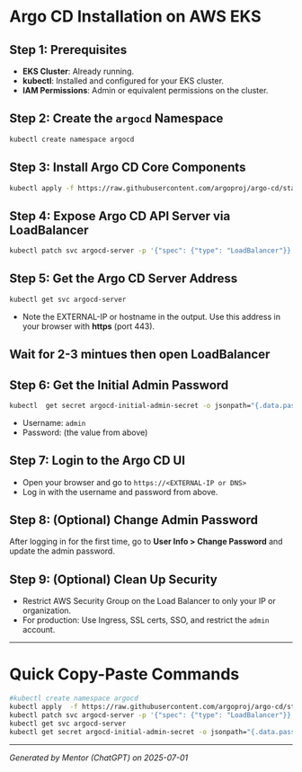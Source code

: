 
# Argo CD Installation on AWS EKS

## Step 1: Prerequisites

- **EKS Cluster**: Already running.
- **kubectl**: Installed and configured for your EKS cluster.
- **IAM Permissions**: Admin or equivalent permissions on the cluster.

## Step 2: Create the `argocd` Namespace

```bash
kubectl create namespace argocd
```

## Step 3: Install Argo CD Core Components

```bash
kubectl apply -f https://raw.githubusercontent.com/argoproj/argo-cd/stable/manifests/install.yaml
```

## Step 4: Expose Argo CD API Server via LoadBalancer

```bash
kubectl patch svc argocd-server -p '{"spec": {"type": "LoadBalancer"}}'
```

## Step 5: Get the Argo CD Server Address

```bash
kubectl get svc argocd-server 
```
- Note the EXTERNAL-IP or hostname in the output. Use this address in your browser with **https** (port 443).

## Wait for 2-3 mintues then open LoadBalancer

## Step 6: Get the Initial Admin Password

```bash
kubectl  get secret argocd-initial-admin-secret -o jsonpath="{.data.password}" | base64 -d
```
- Username: `admin`
- Password: (the value from above)

## Step 7: Login to the Argo CD UI

- Open your browser and go to `https://<EXTERNAL-IP or DNS>`
- Log in with the username and password from above.

## Step 8: (Optional) Change Admin Password

After logging in for the first time, go to **User Info > Change Password** and update the admin password.

## Step 9: (Optional) Clean Up Security

- Restrict AWS Security Group on the Load Balancer to only your IP or organization.
- For production: Use Ingress, SSL certs, SSO, and restrict the `admin` account.

---

# Quick Copy-Paste Commands

```bash
#kubectl create namespace argocd
kubectl apply  -f https://raw.githubusercontent.com/argoproj/argo-cd/stable/manifests/install.yaml
kubectl patch svc argocd-server -p '{"spec": {"type": "LoadBalancer"}}'
kubectl get svc argocd-server 
kubectl get secret argocd-initial-admin-secret -o jsonpath="{.data.password}" | base64 -d
```

---

*Generated by Mentor (ChatGPT) on 2025-07-01*
